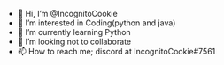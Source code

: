 - 👋 Hi, I’m @IncognitoCookie
- 👀 I’m interested in Coding(python and java)
- 🌱 I’m currently learning Python
- 💞️ I’m looking not to collaborate
- 📫 How to reach me; discord at IncognitoCookie#7561

<!---
IncognitoCookie/IncognitoCookie is a ✨ special ✨ repository because its `README.md` (this file) appears on your GitHub profile.
You can click the Preview link to take a look at your changes.
--->
